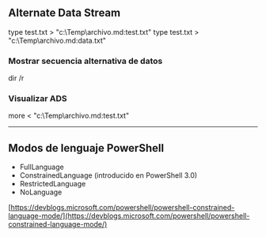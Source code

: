 ## Alternate Data Stream
type test.txt > "c:\Temp\archivo.md:test.txt"
type test.txt > "c:\Temp\archivo.md:data.txt"

### Mostrar secuencia alternativa de datos
dir /r

### Visualizar ADS
more < "c:\Temp\archivo.md:test.txt"

----

## Modos de lenguaje PowerShell
- FullLanguage
- ConstrainedLanguage (introducido en PowerShell 3.0)
- RestrictedLanguage
- NoLanguage

[https://devblogs.microsoft.com/powershell/powershell-constrained-language-mode/](https://devblogs.microsoft.com/powershell/powershell-constrained-language-mode/)
